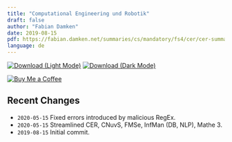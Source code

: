 ```yaml
---
title: "Computational Engineering und Robotik"
draft: false
author: "Fabian Damken"
date: 2019-08-15
pdf: https://fabian.damken.net/summaries/cs/mandatory/fs4/cer/cer-summary.pdf
language: de
---
```


[![Download (Light Mode)](/download.png)](cer-summary.pdf)
[![Download (Dark Mode)](/download-dark.png)](cer-summary-dark.pdf)

[![Buy Me a Coffee](/kofi.png)](https://ko-fi.com/fdamken)

## Recent Changes
- `2020-05-15` Fixed errors introduced by malicious RegEx.
- `2020-05-15` Streamlined CER, CNuvS, FMSe, InfMan (DB, NLP), Mathe 3.
- `2019-08-15` Initial commit.
